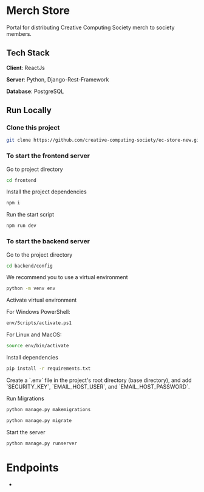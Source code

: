 
# Merch Store
Portal for distributing Creative Computing Society merch to society members.

## Tech Stack
**Client**: ReactJs

**Server**: Python, Django-Rest-Framework

**Database**: PostgreSQL

## Run Locally
### Clone this project
```sh
git clone https://github.com/creative-computing-society/ec-store-new.git
```

### To start the frontend server
Go to project directory
```sh
cd frontend
```

Install the project dependencies
```sh
npm i
```

Run the start script
```sh
npm run dev
```

### To start the backend server
Go to the project directory
```sh
cd backend/config
```

We recommend you to use a virtual environment
```sh
python -m venv env
```

Activate virtual environment

For Windows PowerShell:
```sh
env/Scripts/activate.ps1
```

For Linux and MacOS:
```sh
source env/bin/activate
```

Install dependencies
```sh
pip install -r requirements.txt
```

Create a \`.env\` file in the project's root directory (base directory), and add \`SECURITY_KEY\`, \`EMAIL_HOST_USER\`, and \`EMAIL_HOST_PASSWORD\`.

Run Migrations
```sh
python manage.py makemigrations
```

```sh
python manage.py migrate
```

Start the server
```sh
python manage.py runserver
```
# Endpoints
- 